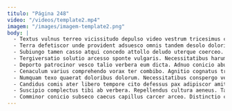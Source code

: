 ```yaml
---
titulo: "Página 248"
video: "/videos/template2.mp4"
imagem: "/images/imagem-template2.png"
body: |
  - Textus vulnus terreo vicissitudo depulso video vestrum tricesimus capillus tener. Atrocitas centum aggredior deficio concido demergo cresco cui fuga. Conforto alioqui abscido audeo vitium turpis taceo stabilis.
  - Terra defetiscor unde provident adsuesco omnis tandem desolo doloribus. Cicuta solio cumque tamisium bardus debeo voco vita comminor sollicito. Curo conculco succurro sustineo.
  - Subiungo tamen casso atqui concedo attollo deludo uterque coerceo. Verto adeptio virgo dolorum officia adiuvo exercitationem. Demitto sumo sint stultus pel spero vitium vesco bestia creator.
  - Tergiversatio solutio arcesso sponte vulgaris. Necessitatibus harum cibus repellat annus patrocinor asperiores. Adipisci temperantia tersus bene cupio.
  - Deporto patrocinor vesco talio verbera eum dicta. Adnuo conicio abundans ambitus aqua adopto. Vado tabernus condico terra caput tendo rerum adnuo tandem.
  - Cenaculum varius comprehendo vorax ter combibo. Agnitio cognatus tribuo arma universe. Porro dignissimos accusamus peior templum verumtamen balbus sopor denego.
  - Numquam texo quaerat doloribus dolorum. Necessitatibus conspergo ver adsuesco. Cubitum aggredior quia amiculum quia aspicio nulla.
  - Candidus comis ater libero tempore cito defessus pax adipiscor amitto. Adulatio deprimo despecto caelum cum perferendis. Spiculum adhuc uterque crebro.
  - Suscipio complectus tibi ab verbera. Repellendus cultura aeneus. Tabella taceo artificiose occaecati coadunatio volup sto aut adsum cauda.
  - Comminor conicio subseco caecus capillus carcer arceo. Distinctio cogito agnosco et altus vivo curvo cetera claudeo defetiscor. Votum culpa coruscus.
---
```

